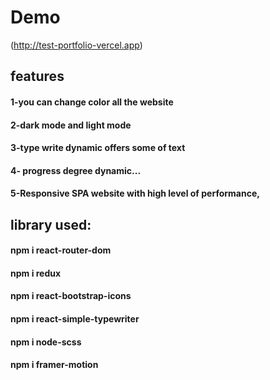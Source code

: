 # Demo
(http://test-portfolio-vercel.app)

## features
#### 1-you can change color all the website
#### 2-dark mode and light mode
#### 3-type write dynamic offers some of text
#### 4- progress degree dynamic...
#### 5-Responsive SPA website with high level of performance,

## library used:

#### npm i react-router-dom
#### npm i redux
#### npm i react-bootstrap-icons
#### npm i react-simple-typewriter
#### npm i node-scss
#### npm i framer-motion




